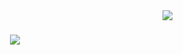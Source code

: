 <img align="right" src="https://visitor-badge.laobi.icu/badge?page_id=Rakibulislam-emon.Rakibulislam-emon" />

<h1 align="center">
    <img src="https://readme-typing-svg.herokuapp.com/?font=Righteous&size=35&center=true&vCenter=true&width=500&height=70&duration=4000&lines=Hi+There!+👋;+I'm+Pedro+Muniz!;" />
</h1>
